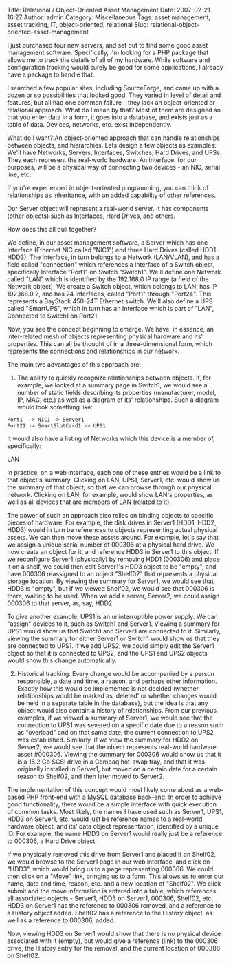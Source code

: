 Title: Relational / Object-Oriented Asset Management
Date: 2007-02-21 16:27
Author: admin
Category: Miscellaneous
Tags: asset management, asset tracking, IT, object-oriented, relational
Slug: relational-object-oriented-asset-management

I just purchased four new servers, and set out to find some good asset
management software. Specifically, I'm looking for a PHP package that
allows me to track the details of all of my hardware. While software and
configuration tracking would surely be good for some applications, I
already have a package to handle that.

I searched a few popular sites, including SourceForge, and came up with
a dozen or so possibilities that looked good. They varied in level of
detail and features, but all had one common failure - they lack an
object-oriented or relational approach. What do I mean by that? Most of
them are designed so that you enter data in a form, it goes into a
database, and exists just as a table of data. Devices, networks, etc.
exist independently.

What do I want? An object-oriented approach that can handle
relationships between objects, and hierarchies. Lets design a few
objects as examples: We'll have Networks, Servers, Interfaces, Switches,
Hard Drives, and UPSs. They each represent the real-world hardware. An
interface, for our purposes, will be a physical way of connecting two
devices - an NIC, serial line, etc.

If you're experienced in object-oriented programming, you can think of
relationships as inheritance, with an added capability of other
references.

Our Server object will represent a real-world server. It has components
(other objects) such as Interfaces, Hard Drives, and others.

How does this all pull together?

We define, in our asset management software, a Server which has one
Interface (Ethernet NIC called "NIC1") and three Hard Drives (called
HDD1-HDD3). The Interface, in turn belongs to a Network (LAN/VLAN), and
has a field called "connection" which references a Interface of a Switch
object, specifically Interface "Port1" on Switch "Switch1". We'll define
one Network called "LAN" which is identified by the 192.168.0 IP range
(a field of the Network object). We create a Switch object, which
belongs to LAN, has IP 192.168.0.2, and has 24 Interfaces, called
"Port1" through "Port24". This represents a BayStack 450-24T Ethernet
switch. We'll also define a UPS called "SmartUPS", which in turn has an
Interface which is part of "LAN", Connected to Switch1 on Port21.

Now, you see the concept beginning to emerge. We have, in essence, an
inter-related mesh of objects representing physical hardware and its'
properties. This can all be thought of in a three-dimensional form,
which represents the connections and relationships in our network.

The main two advantages of this approach are:

1.  The ability to quickly recognize relationships between objects. If,
for example, we looked at a summary page in Switch1, we would see a
number of static fields describing its properties (manufacturer, model,
IP, MAC, etc.) as well as a diagram of its' relationships. Such a
diagram would look something like:

````
Port1  -> NIC1 -> Server1
Port21 -> SmartSlotCard1 -> UPS1
````

It would also have a listing of Networks which this device is a member
of, specifically:

LAN

In practice, on a web interface, each one of these entries would be a
link to that object's summary. Clicking on LAN, UPS1, Server1, etc.
would show us the summary of that object, so that we can browse through
our physical network. Clicking on LAN, for example, would show LAN's
properties, as well as all devices that are members of LAN (related to
it).

The power of such an approach also relies on binding objects to specific
pieces of hardware. For example, the disk drives in Server1 (HDD1, HDD2,
HDD3) would in turn be references to objects representing actual
physical assets. We can then move these assets around. For example,
let's say that we assign a unique serial number of 000306 at a physical
hard drive. We now create an object for it, and reference HDD3 in
Server1 to this object. If we reconfigure Server1 (physically) by
removing HDD1 (000306) and place it on a shelf, we could then edit
Server1's HDD3 object to be "empty", and have 000306 reassigned to an
object "Shelf02" that represents a physical storage location. By viewing
the summary for Server1, we would see that HDD3 is "empty", but if we
viewed Shelf02, we would see that 000306 is there, waiting to be used.
When we add a server, Server2, we could assign 000306 to that server,
as, say, HDD2.

To give another example, UPS1 is an uninterruptible power supply. We can
"assign" devices to it, such as Switch1 and Server1. Viewing a summary
for UPS1 would show us that Switch1 and Server1 are connected to it.
Similarly, viewing the summary for either Server1 or Switch1 would show
us that they are connected to UPS1. If we add UPS2, we could simply edit
the Server1 object so that it is connected to UPS2, and the UPS1 and
UPS2 objects would show this change automatically.

2. Historical tracking. Every change would be accompanied by a person
responsible, a date and time, a reason, and perhaps other information.
Exactly how this would be implemented is not decided (whether
relationships would be marked as 'deleted' or whether changes would be
held in a separate table in the database), but the idea is that any
object would also contain a history of relationships. From our previous
examples, if we viewed a summary of Server1, we would see that the
connection to UPS1 was severed on a specific date due to a reason such
as "overload" and on that same date, the current connection to UPS2 was
established. Similarly, if we view the summary for HDD2 on Server2, we
would see that the object represents real-world hardware asset \#000306.
Viewing the summary for 000306 would show us that it is a 18.2 Gb SCSI
drive in a Compaq hot-swap tray, and that it was originally installed in
Server1, but moved on a certain date for a certain reason to Shelf02,
and then later moved to Server2.

The implementation of this concept would most likely come about as a
web-based PHP front-end with a MySQL database back-end. In order to
achieve good functionality, there would be a simple interface with quick
execution of common tasks. Most likely, the names I have used such as
Server1, UPS1, HDD3 on Server1, etc. would just be reference names to a
real-world hardware object, and its' data object representation,
identified by a unique ID. For example, the name HDD3 on Server1 would
really just be a reference to 000306, a Hard Drive object.

If we physically removed this drive from Server1 and placed it on
Shelf02, we would browse to the Server1 page in our web interface, and
click on "HDD3", which would bring us to a page representing 000306. We
could then click on a "Move" link, bringing us to a form. This allows us
to enter our name, date and time, reason, etc. and a new location of
"Shelf02". We click submit and the move information is entered into a
table, which references all associated objects - Server1, HDD3 on
Server1, 000306, Shelf02, etc. HDD3 on Server1 has the reference to
000306 removed, and a reference to a History object added. Shelf02 has a
reference to the History object, as well as a reference to 000306,
added.

Now, viewing HDD3 on Server1 would show that there is no physical device
associated with it (empty), but would give a reference (link) to the
000306 drive, the History entry for the removal, and the current
location of 000306 on Shelf02.
